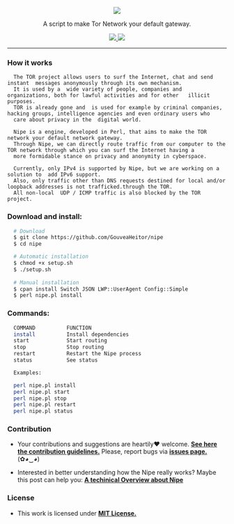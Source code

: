 <p align="center">
  <img src="https://heitorgouvea.me/images/publications/nipe-overview/logo.png">
  <p align="center">A script to make Tor Network your default gateway.</p>

  <p align="center">
    <a href="https://github.com/GouveaHeitor/nipe/blob/master/LICENSE.md">
      <img src="https://img.shields.io/badge/license-MIT-blue.svg">
    </a>
    <a href="https://github.com/GouveaHeitor/nipe/releases">
      <img src="https://img.shields.io/badge/version-0.9-blue.svg">
    </a>
  </p>
</p>

---


### How it works
```
  The TOR project allows users to surf the Internet, chat and send instant  messages anonymously through its own mechanism. 
  It is used by a  wide variety of people, companies and organizations, both for lawful activities and for other   illicit purposes. 
  TOR is already gone and  is used for example by criminal companies, hacking groups, intelligence agencies and even ordinary users who 
  care about privacy in the  digital world. 
  
  Nipe is a engine, developed in Perl, that aims to make the TOR network your default network gateway. 
  Through Nipe, we can directly route traffic from our computer to the TOR network through which you can surf the Internet having a 
  more formidable stance on privacy and anonymity in cyberspace.
  
  Currently, only IPv4 is supported by Nipe, but we are working on a solution to  add IPv6 support. 
  Also, only traffic other than DNS requests destined for local and/or loopback addresses is not trafficked.through the TOR.
  All non-local  UDP / ICMP traffic is also blocked by the TOR project.
```


### Download and install:
```bash
  # Download
  $ git clone https://github.com/GouveaHeitor/nipe
  $ cd nipe

  # Automatic installation
  $ chmod +x setup.sh
  $ ./setup.sh
    
  # Manual installation
  $ cpan install Switch JSON LWP::UserAgent Config::Simple
  $ perl nipe.pl install
```

### Commands:
```bash
  COMMAND          FUNCTION
  install          Install dependencies
  start            Start routing
  stop             Stop routing
  restart          Restart the Nipe process
  status           See status

  Examples:

  perl nipe.pl install
  perl nipe.pl start
  perl nipe.pl stop
  perl nipe.pl restart
  perl nipe.pl status
```

### Contribution

- Your contributions and suggestions are heartily♥ welcome. [**See here the contribution guidelines.**](/.github/CONTRIBUTING.md) Please, report bugs via [**issues page.**](https://github.com/GouveaHeitor/nipe/issues)(✿◕‿◕) 

- Interested in better understanding how the Nipe really works? Maybe this post can help you: [**A techinical Overview about Nipe**](https://heitorgouvea.me/2019/11/19/Nipe-Overview)

### License

- This work is licensed under [**MIT License.**](https://github.com/GouveaHeitor/nipe/blob/master/LICENSE.md)